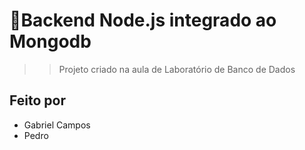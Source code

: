 # 🚀Backend Node.js integrado ao Mongodb
>> Projeto criado na aula de Laboratório de Banco de Dados

## Feito por
- Gabriel Campos
- Pedro



